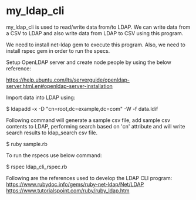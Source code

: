 # my_ldap_cli

my_ldap_cli is used to read/write data from/to LDAP. We can write data from a CSV to LDAP and also write data from LDAP to CSV using this program.

We need to install net-ldap gem to execute this program. Also, we need to install rspec gem in order to run the specs.

Setup OpenLDAP server and create node people by using the below reference:

https://help.ubuntu.com/lts/serverguide/openldap-server.html.en#openldap-server-installation

Import data into LDAP using:

$ ldapadd -x -D "cn=root,dc=example,dc=com" -W -f data.ldif

Following command will generate a sample csv file, add sample csv contents to LDAP, performing search based on 'cn' attribute and will write search results to ldap_search csv file.

$ ruby sample.rb

To run the rspecs use below command:

$ rspec ldap_cli_rspec.rb

Following are the references used to develop the LDAP CLI program:
https://www.rubydoc.info/gems/ruby-net-ldap/Net/LDAP
https://www.tutorialspoint.com/ruby/ruby_ldap.htm

